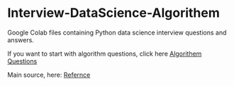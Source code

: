 # Interview-DataScience-Algorithem
Google Colab files containing Python data science interview questions and answers.

If you want to start with algorithm questions, click here [Algorithem Questions](https://github.com/aminKMT/Interview-DataScience-Algorithem/blob/main/Algorithm_Questions.ipynb)

Main source, here: [Refernce](https://github.com/alexeygrigorev/data-science-interviews)
